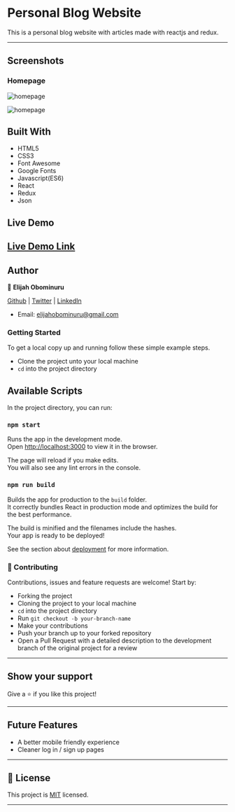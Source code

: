 # Personal Blog Website

This is a personal blog website with articles made with reactjs and redux.

---

## Screenshots

### Homepage

![homepage](https://res.cloudinary.com/elijjaaahhhh/image/upload/v1596468490/FireShot_Capture_021_-_Personal_Blog_-_elijah-blog-react.netlify.app_dyltlm.png)

![homepage](https://res.cloudinary.com/elijjaaahhhh/image/upload/v1596468489/FireShot_Capture_022_-_Personal_Blog_-_elijah-blog-react.netlify.app_sxj1mv.png)

## Built With

- HTML5
- CSS3
- Font Awesome
- Google Fonts
- Javascript(ES6)
- React
- Redux
- Json


## Live Demo

[Live Demo Link](https://elijah-blog-react.netlify.app/)
---

## Author

👤 **Elijah Obominuru**

[Github](https://github.com/Elijahscriptdev) | [Twitter](https://twitter.com/ElijahObominuru) | [LinkedIn](https://www.linkedin.com/in/elijah-obominuru-0b730b143/)
- Email: elijahobominuru@gmail.com

### Getting Started

To get a local copy up and running follow these simple example steps.

- Clone the project unto your local machine
- `cd` into the project directory

## Available Scripts

In the project directory, you can run:

### `npm start`

Runs the app in the development mode.<br />
Open [http://localhost:3000](http://localhost:3000) to view it in the browser.

The page will reload if you make edits.<br />
You will also see any lint errors in the console.

### `npm run build`

Builds the app for production to the `build` folder.<br />
It correctly bundles React in production mode and optimizes the build for the best performance.

The build is minified and the filenames include the hashes.<br />
Your app is ready to be deployed!

See the section about [deployment](https://facebook.github.io/create-react-app/docs/deployment) for more information.

### 🤝 Contributing

Contributions, issues and feature requests are welcome! Start by:

- Forking the project
- Cloning the project to your local machine
- `cd` into the project directory
- Run `git checkout -b your-branch-name`
- Make your contributions
- Push your branch up to your forked repository
- Open a Pull Request with a detailed description to the development branch of the original project for a review

---

## Show your support

Give a ⭐️ if you like this project!

---

## Future Features

- A better mobile friendly experience
- Cleaner log in / sign up pages

---

## 📝 License

This project is [MIT](lic.url) licensed.

---
